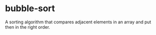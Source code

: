 # bubble-sort
A sorting algorithm that compares adjacent elements in an array and put then in the right order.
